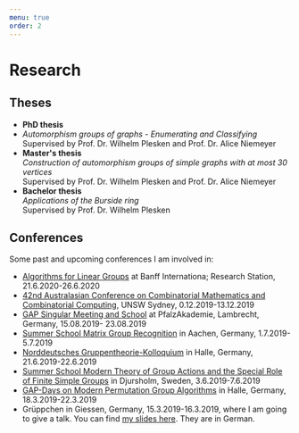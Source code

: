 ```yaml
---
menu: true
order: 2
---
```


# Research

## Theses
* **PhD thesis**    
* *Automorphism groups of graphs - Enumerating and Classifying*
    Supervised by Prof. Dr. Wilhelm Plesken and Prof. Dr. Alice Niemeyer
* **Master's thesis**     
  *Construction of automorphism groups of simple graphs with at most 30 vertices*    
  Supervised by Prof. Dr. Wilhelm Plesken and Prof. Dr. Alice Niemeyer
* **Bachelor thesis**  
  *Applications of the Burside ring*  
  Supervised by Prof. Dr. Wilhelm Plesken

## Conferences
Some past and upcoming conferences I am involved in: 
* [Algorithms for Linear Groups](https://www.birs.ca/events/2020/5-day-workshops/20w5040) at Banff Internationa; Research Station, 21.6.2020-26.6.2020
* [42nd Australasian Conference on Combinatorial Mathematics and Combinatorial
Computing](https://conferences.maths.unsw.edu.au/event/3/), UNSW Sydney, 0.12.2019-13.12.2019
* [GAP Singular Meeting and School](https://opendreamkit.org/meetings/2019-04-02-GAPSingularMeeting/) at
PfalzAkademie, Lambrecht, Germany, 15.08.2019- 23.08.2019
* [Summer School Matrix Group Recognition](https://lbfm-rwth.github.io/Summer-School-MGRP/) in Aachen, Germany, 1.7.2019-5.7.2019
* [Norddeutsches Gruppentheorie-Kolloquium](https://algebra.mathematik.uni-halle.de/ndgk_2019/) in Halle,
Germany, 21.6.2019-22.6.2019
* [Summer School Modern Theory of Group Actions and the Special Role of Finite Simple Groups](https://ewmems2019mli.sciencesconf.org/) in Djursholm, Sweden, 3.6.2019-7.6.2019
* [GAP-Days on Modern Permutation Group Algorithms](https://www.gapdays.de/gapdays2019-spring/) in Halle, Germany, 18.3.2019-22.3.2019
* Grüppchen in Giessen, Germany, 15.3.2019-16.3.2019, where I am going to give a talk. You can find [my slides here]({{site.url}}/assets/Grueppchen_2019_Bernhardt.pdf). They are in German.
